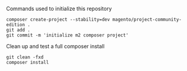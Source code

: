 Commands used to initialize this repository

    composer create-project --stability=dev magento/project-community-edition .
    git add .
    git commit -m 'initialize m2 composer project'

Clean up and test a full composer install

    git clean -fxd
    composer install

